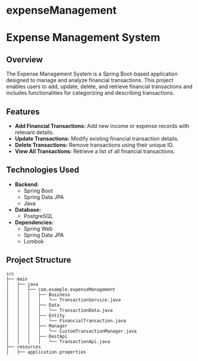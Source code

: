 # expenseManagement
# Expense Management System

## Overview
The Expense Management System is a Spring Boot-based application designed to manage and analyze financial transactions. This project enables users to add, update, delete, and retrieve financial transactions and includes functionalities for categorizing and describing transactions.

## Features
- **Add Financial Transactions:** Add new income or expense records with relevant details.
- **Update Transactions:** Modify existing financial transaction details.
- **Delete Transactions:** Remove transactions using their unique ID.
- **View All Transactions:** Retrieve a list of all financial transactions.

## Technologies Used
- **Backend:**
  - Spring Boot
  - Spring Data JPA
  - Java
- **Database:**
  - PostgreSQL
- **Dependencies:**
  - Spring Web
  - Spring Data JPA
  - Lombok

## Project Structure
```plaintext
src
├── main
│   ├── java
│   │   ├── com.example.expenseManagement
│   │   │   ├── Business
│   │   │   │   └── TransactionService.java
│   │   │   ├── Data
│   │   │   │   └── TransactionData.java
│   │   │   ├── Entity
│   │   │   │   └── FinancialTransaction.java
│   │   │   ├── Manager
│   │   │   │   └── CustomTransactionManager.java
│   │   │   ├── RestApi
│   │   │   │   └── TransactionApi.java
├── resources
│   ├── application.properties
